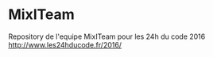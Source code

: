 # MixITeam
Repository de l'equipe MixITeam pour les 24h du code 2016
http://www.les24hducode.fr/2016/
